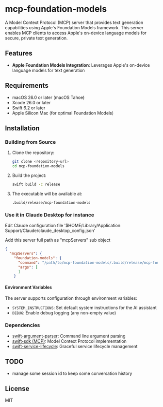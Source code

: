 # mcp-foundation-models

A Model Context Protocol (MCP) server that provides text generation capabilities using Apple's Foundation Models framework. This server enables MCP clients to access Apple's on-device language models for secure, private text generation.

## Features

- **Apple Foundation Models Integration**: Leverages Apple's on-device language models for text generation

## Requirements

- macOS 26.0 or later (macOS Tahoe)
- Xcode 26.0 or later
- Swift 6.2 or later
- Apple Silicon Mac (for optimal Foundation Models)

## Installation

### Building from Source

1. Clone the repository:
   ```bash
   git clone <repository-url>
   cd mcp-foundation-models
   ```

2. Build the project:
   ```bash
   swift build -c release
   ```

3. The executable will be available at:
   ```
   .build/release/mcp-foundation-models
   ```

### Use it in Claude Desktop for instance

Edit Claude configuration file '$HOME/Library/Application Support/Claude/claude_desktop_config.json'

Add this server full path as "mcpServers" sub object 
```json
{
  "mcpServers": {
    "foundation-models": {
      "command": "/path/to/mcp-foundation-models/.build/release/mcp-foundation-models",
      "args": [
      ]
    }
```

#### Environment Variables

The server supports configuration through environment variables:

- `SYSTEM_INSTRUCTIONS`: Set default system instructions for the AI assistant
- `DEBUG`: Enable debug logging (any non-empty value)

 
### Dependencies

- [swift-argument-parser](https://github.com/apple/swift-argument-parser): Command line argument parsing
- [swift-sdk (MCP)](https://github.com/modelcontextprotocol/swift-sdk): Model Context Protocol implementation
- [swift-service-lifecycle](https://github.com/swift-server/swift-service-lifecycle): Graceful service lifecycle management

## TODO
- manage some session id to keep some conversation history

## License

MIT

